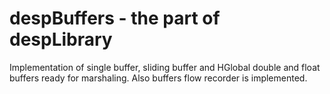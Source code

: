 
# despBuffers - the part of despLibrary

Implementation of single buffer, sliding buffer and HGlobal double and float buffers ready for marshaling.
Also buffers flow recorder is implemented.

